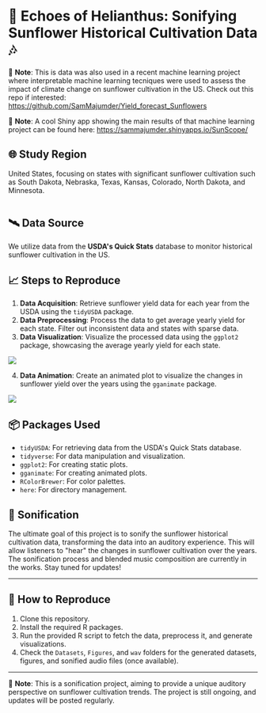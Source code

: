 # 🌻 Echoes of Helianthus: Sonifying Sunflower Historical Cultivation Data 🎶

📝 **Note**: This is data was also used in a recent machine learning project where interpretable machine learning tecniques were used to assess the impact of climate change on sunflower cultivation in the US. Check out this repo if interested: https://github.com/SamMajumder/Yield_forecast_Sunflowers

📝 **Note**: A cool Shiny app showing the main results of that machine learning project can be found here: https://sammajumder.shinyapps.io/SunScope/ 

## 🌐 Study Region

United States, focusing on states with significant sunflower cultivation such as South Dakota, Nebraska, Texas, Kansas, Colorado, North Dakota, and Minnesota.

![]()

## 🛰️ Data Source

We utilize data from the **USDA's Quick Stats** database to monitor historical sunflower cultivation in the US.

## 📈 Steps to Reproduce

1. **Data Acquisition**: Retrieve sunflower yield data for each year from the USDA using the `tidyUSDA` package.
2. **Data Preprocessing**: Process the data to get average yearly yield for each state. Filter out inconsistent data and states with sparse data.
3. **Data Visualization**: Visualize the processed data using the `ggplot2` package, showcasing the average yearly yield for each state.

![](https://github.com/SamMajumder/Data_Viz_Ecology_Sonification_Projects/blob/main/Echoes_of_Helianthus/Sunflower_Yield.jpg)

4. **Data Animation**: Create an animated plot to visualize the changes in sunflower yield over the years using the `gganimate` package.

![](https://github.com/SamMajumder/Data_Viz_Ecology_Sonification_Projects/blob/main/Yield.gif)

## 📦 Packages Used

- `tidyUSDA`: For retrieving data from the USDA's Quick Stats database.
- `tidyverse`: For data manipulation and visualization.
- `ggplot2`: For creating static plots.
- `gganimate`: For creating animated plots.
- `RColorBrewer`: For color palettes.
- `here`: For directory management.

## 🎵 Sonification

The ultimate goal of this project is to sonify the sunflower historical cultivation data, transforming the data into an auditory experience. This will allow listeners to "hear" the changes in sunflower cultivation over the years. The sonification process and blended music composition are currently in the works. Stay tuned for updates!

---

## 🔄 How to Reproduce

1. Clone this repository.
2. Install the required R packages.
3. Run the provided R script to fetch the data, preprocess it, and generate visualizations.
4. Check the `Datasets`, `Figures`, and `wav` folders for the generated datasets, figures, and sonified audio files (once available).

---

📝 **Note**: This is a sonification project, aiming to provide a unique auditory perspective on sunflower cultivation trends. The project is still ongoing, and updates will be posted regularly. 



